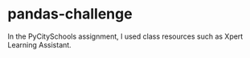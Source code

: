 # pandas-challenge
In the PyCitySchools assignment, I used class resources such as Xpert Learning Assistant.

